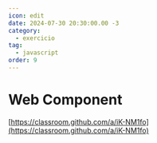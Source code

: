 ```yaml
---
icon: edit
date: 2024-07-30 20:30:00.00 -3
category:
  - exercicio
tag:
  - javascript
order: 9
---
```

# Web Component

[https://classroom.github.com/a/iK-NM1fo](https://classroom.github.com/a/iK-NM1fo)
